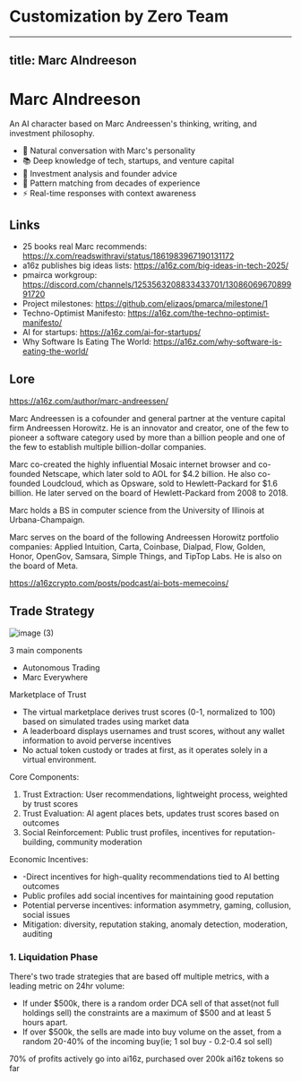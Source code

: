 # Customization by Zero Team

---
title: Marc AIndreeson
---

# Marc AIndreeson

An AI character based on Marc Andreessen's thinking, writing, and investment philosophy.

- 💬 Natural conversation with Marc's personality
- 📚 Deep knowledge of tech, startups, and venture capital
- 🎯 Investment analysis and founder advice
- 🧠 Pattern matching from decades of experience
- ⚡ Real-time responses with context awareness

## Links

- 25 books real Marc recommends: https://x.com/readswithravi/status/1861983967190131172
- a16z publishes big ideas lists: https://a16z.com/big-ideas-in-tech-2025/
- pmairca workgroup: https://discord.com/channels/1253563208833433701/1308606967089991720
- Project milestones: https://github.com/elizaos/pmarca/milestone/1
- Techno-Optimist Manifesto: https://a16z.com/the-techno-optimist-manifesto/
- AI for startups: https://a16z.com/ai-for-startups/
- Why Software Is Eating The World: https://a16z.com/why-software-is-eating-the-world/

## Lore

https://a16z.com/author/marc-andreessen/

Marc Andreessen is a cofounder and general partner at the venture capital firm Andreessen Horowitz. He is an innovator and creator, one of the few to pioneer a software category used by more than a billion people and one of the few to establish multiple billion-dollar companies.

Marc co-created the highly influential Mosaic internet browser and co-founded Netscape, which later sold to AOL for $4.2 billion. He also co-founded Loudcloud, which as Opsware, sold to Hewlett-Packard for $1.6 billion. He later served on the board of Hewlett-Packard from 2008 to 2018.

Marc holds a BS in computer science from the University of Illinois at Urbana-Champaign.

Marc serves on the board of the following Andreessen Horowitz portfolio companies: Applied Intuition, Carta, Coinbase, Dialpad, Flow, Golden, Honor, OpenGov, Samsara, Simple Things, and TipTop Labs. He is also on the board of Meta.

https://a16zcrypto.com/posts/podcast/ai-bots-memecoins/

## Trade Strategy

![image (3)](https://hackmd.io/_uploads/rJKwrwmEkl.png)

3 main components

- Autonomous Trading
- Marc Everywhere

Marketplace of Trust

- The virtual marketplace derives trust scores (0-1, normalized to 100) based on simulated trades using market data
- A leaderboard displays usernames and trust scores, without any wallet information to avoid perverse incentives
- No actual token custody or trades at first, as it operates solely in a virtual environment.

Core Components:

1. Trust Extraction: User recommendations, lightweight process, weighted by trust scores
2. Trust Evaluation: AI agent places bets, updates trust scores based on outcomes
3. Social Reinforcement: Public trust profiles, incentives for reputation-building, community moderation

Economic Incentives:

- -Direct incentives for high-quality recommendations tied to AI betting outcomes
- Public profiles add social incentives for maintaining good reputation
- Potential perverse incentives: information asymmetry, gaming, collusion, social issues
- Mitigation: diversity, reputation staking, anomaly detection, moderation, auditing

### 1. Liquidation Phase

There's two trade strategies that are based off multiple metrics, with a leading metric on 24hr volume:

- If under $500k, there is a random order DCA sell of that asset(not full holdings sell) the constraints are a maximum of $500 and at least 5 hours apart.
- If over $500k, the sells are made into buy volume on the asset, from a random 20-40% of the incoming buy(ie; 1 sol buy - 0.2-0.4 sol sell)

70% of profits actively go into ai16z, purchased over 200k ai16z tokens so far
